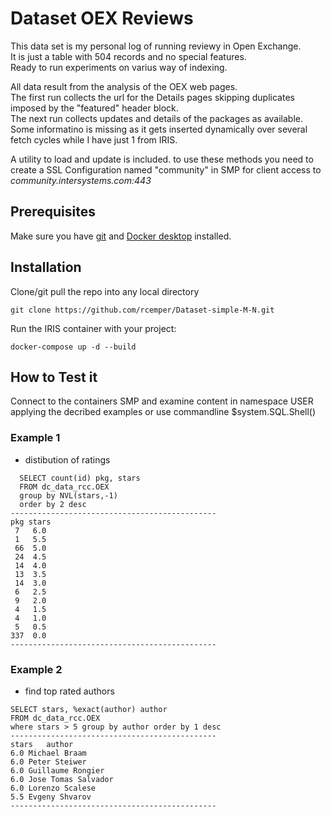 # Dataset OEX Reviews
This data set is my personal log of running reviewy in Open Exchange.   
It is just a table with 504 records and no special features.    
Ready to run experiments on varius way of indexing.   

All data result from the analysis of the OEX web pages.   
The first run collects the url for the Details pages skipping duplicates    
imposed by the "featured" header block.   
The next run collects updates and details of the packages as available.   
Some informatino is missing as it gets inserted dynamically over several   
fetch cycles while I have just 1 from IRIS.   
 
A utility to load and update is included. to use these methods you need to    
create a SSL Configuration named "community" in SMP for client access to 
_community.intersystems.com:443_

## Prerequisites
Make sure you have [git](https://git-scm.com/book/en/v2/Getting-Started-Installing-Git) and [Docker desktop](https://www.docker.com/products/docker-desktop) installed.

## Installation 
Clone/git pull the repo into any local directory
```
git clone https://github.com/rcemper/Dataset-simple-M-N.git
```
Run the IRIS container with your project: 
```
docker-compose up -d --build
```
## How to Test it
Connect to the containers SMP and examine content in namespace USER
applying the decribed examples or use commandline $system.SQL.Shell()

### Example 1 
- distibution of ratings
```
  SELECT count(id) pkg, stars
  FROM dc_data_rcc.OEX
  group by NVL(stars,-1)
  order by 2 desc
----------------------------------------------
pkg stars
 7   6.0
 1   5.5
 66  5.0
 24  4.5
 14  4.0
 13  3.5
 14  3.0
 6   2.5
 9   2.0
 4   1.5
 4   1.0
 5   0.5
337  0.0
----------------------------------------------
```
### Example 2
- find top rated authors
```
SELECT stars, %exact(author) author
FROM dc_data_rcc.OEX
where stars > 5 group by author order by 1 desc
----------------------------------------------
stars	author
6.0	Michael Braam
6.0	Peter Steiwer
6.0	Guillaume Rongier
6.0	Jose Tomas Salvador
6.0	Lorenzo Scalese
5.5	Evgeny Shvarov
----------------------------------------------
```

